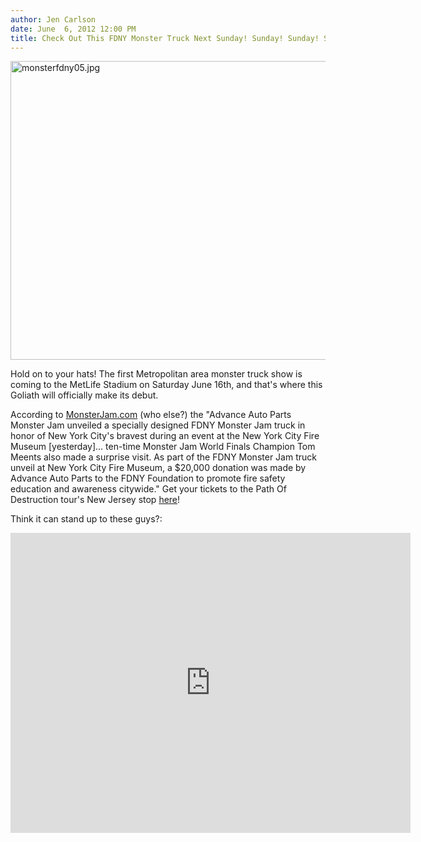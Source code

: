 ```yaml
---
author: Jen Carlson
date: June  6, 2012 12:00 PM
title: Check Out This FDNY Monster Truck Next Sunday! Sunday! Sunday! Saturday
---
```


<p><span class="mt-enclosure mt-enclosure-image" style="display: inline;"> <img alt="monsterfdny05.jpg" src="https://web.archive.org/web/20120609235557im_/http://gothamist.com/attachments/arts_jen/monsterfdny05.jpg" width="640" height="478" class="image-none"> </span></p>

<p>Hold on to your hats! The first Metropolitan area monster truck show is coming to the MetLife Stadium on Saturday June 16th, and that&apos;s where this Goliath will officially make its debut.</p>

<p>According to <a href="https://web.archive.org/web/20120609235557/http://www.monsterjam.com/News/2012/06/05/4/">MonsterJam.com</a> (who else?) the &quot;Advance Auto Parts Monster Jam unveiled a specially designed FDNY Monster Jam truck in honor of New York City&apos;s bravest during an event at the New York City Fire Museum [yesterday]... ten-time Monster Jam World Finals Champion Tom Meents also made a surprise visit. As part of the FDNY Monster Jam truck unveil at New York City Fire Museum, a $20,000 donation was made by Advance Auto Parts to the FDNY Foundation to promote fire safety education and awareness citywide.&quot; Get your tickets to the Path Of Destruction tour&apos;s New Jersey stop <a href="https://web.archive.org/web/20120609235557/http://www.monsterjam.com/Events/2012/06/16/East_Rutherford,_NJ/">here</a>!</p>

<p>Think it can stand up to these guys?:</p>

<p><iframe width="640" height="480" src="https://web.archive.org/web/20120609235557if_/http://www.youtube.com/embed/lFPF-JYzqFA" frameborder="0" allowfullscreen></iframe></p>